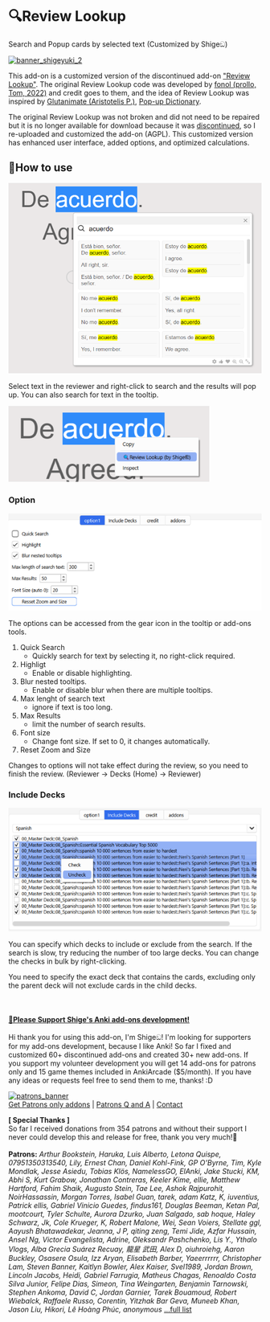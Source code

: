 # 🔍️Review Lookup
Search and Popup cards by selected text (Customized by Shigeඞ)

<!-- **[AnkiWeb Page](https://ankiweb.net/shared/info/🟢) | Code : `🟢`** -->

<!-- Customized -->
[![banner_shigeyuki_2](https://github.com/shigeyukey/Pokemanki-Gold/assets/124401518/8408c164-e95c-4e40-98c1-393b03e04bcb)](https://www.reddit.com/user/Shige-yuki)


This add-on is a customized version of the discontinued add-on <a href="https://github.com/fonol/anki-review-lookup" target="_blank">"Review Lookup"</a>. The original Review Lookup code was developed by <a href="https://github.com/fonol" target="_blank">fonol (prollo, Tom, 2022)</a> and credit goes to them, and the idea of Review Lookup was inspired by [Glutanimate (Aristotelis P.)](https://glutanimate.com/), [Pop-up Dictionary](https://ankiweb.net/shared/info/153625306).

The original Review Lookup was not broken and did not need to be repaired but it is no longer available for download because it was [discontinued](https://ankiweb.net/shared/info/1745211643), so I re-uploaded and customized the add-on (AGPL). This customized version has enhanced user interface, added options, and optimized calculations.

<!-- https://github.com/fonol/anki-review-lookup -->



## 📖How to use



![alt text](<images/Review lookup/04.png>)

Select text in the reviewer and right-click to search and the results will pop up. You can also search for text in the tooltip.


![alt text](<images/Review lookup/05.png>)

### Option

![alt text](<images/Review lookup/06.png>)

The options can be accessed from the gear icon in the tooltip or add-ons tools.

1. Quick Search
    * Quickly search for text by selecting it, no right-click required.
2. Highligt
    * Enable or disable highlighting.
3. Blur nested tooltips.
    * Enable or disable blur when there are multiple tooltips.
4. Max lenght of search text
    * ignore if text is too long.
5. Max Results
    * limit the number of search results.
6. Font size
    * Change font size. If set to 0, it changes automatically.
7. Reset Zoom and Size

Changes to options will not take effect during the review, so you need to finish the review. (Reviewer -> Decks (Home) -> Reviewer)

### Include Decks

![alt text](<images/Review lookup/07.png>)

You can specify which decks to include or exclude from the search. If the search is slow, try reducing the number of too large decks. You can change the checks in bulk by right-clicking.

You need to specify the exact deck that contains the cards, excluding only the parent deck will not exclude cards in the child decks.


<br>
<h4><a href="http://patreon.com/Shigeyuki">💖Please Support Shige's Anki add-ons development!</a></h4>

Hi thank you for using this add-on, I'm Shigeඞ! I'm looking for supporters for my add-ons development, because I like Anki! So far I fixed and customized 60+ discontinued add-ons and created 30+ new add-ons. If you support my volunteer development you will get 14 add-ons for patrons only and 15 game themes included in AnkiArcade ($5/month). If you have any ideas or requests feel free to send them to me, thanks! :D


[![patrons_banner](https://shigeyukey.github.io/shige-addons-wiki/images/_promotion/promotion_00.gif)](http://patreon.com/Shigeyuki)<br>
[Get Patrons only addons](https://www.patreon.com/Shigeyuki) | [Patrons Q and A](https://shigeyukey.github.io/shige-addons-wiki/patrons_q_and_a.html) | [Contact](https://shigeyukey.github.io/shige-addons-wiki/contact.html) <br>

**\[ Special Thanks ]** <br>
 So far I received donations from 354 patrons and without their support I never could develop this and release for free, thank you very much!🙏<br><br>
  **Patrons:** *Arthur Bookstein, Haruka, Luis Alberto, Letona Quispe, 07951350313540, Lily, Ernest Chan, Daniel Kohl-Fink, GP O'Byrne, Tim, Kyle Mondlak, Jesse Asiedu, Tobias Klös, NamelessGO, ElAnki, Jake Stucki, KM, Abhi S, Kurt Grabow, Jonathan Contreras, Keeler Kime, ellie, Matthew Hartford, Fahim Shaik, Augusto Stein, Tae Lee, Ashok Rajpurohit, NoirHassassin, Morgan Torres, Isabel Guan, tarek, adam Katz, K, iuventius, Patrick ellis, Gabriel Vinicio Guedes, findus161, Douglas Beeman, Ketan Pal, mootcourt, Tyler Schulte, Aurora Dzurko, Juan Salgado, sab hoque, Haley Schwarz, Jk, Cole Krueger, K, Robert Malone, Wei, Sean Voiers, Stellate ggl, Aayush Bhatawadekar, Jeanna, J P, qiting zeng, Temi Jide, Azfar Hussain, Ansel Ng, Victor Evangelista, Adrine, Oleksandr Pashchenko, Lis Y., Ythalo Vlogs, Alba Grecia Suárez Recuay, 龍星 武田, Alex D, oiuhroiehg, Aaron Buckley, Osasere Osula, Izz Aryan, Elisabeth Barber, Yaeerrrrrr, Christopher Lam, Steven Banner, Kaitlyn Bowler, Alex Kaiser, Svel1989, Jordan Brown, Lincoln Jacobs, Heidi, Gabriel Farrugia, Matheus Chagas, Renoaldo Costa Silva Junior, Felipe Dias, Simeon, Tina Weingarten, Benjamin Tarnowski, Stephen Ankoma, David C, Jordan Garnier, Tarek Bouamoud, Robert Wiebalck, Raffaele Russo, Corentin, Yitzhak Bar Geva, Muneeb Khan, Jason Liu, Hikori, Lê Hoàng Phúc, anonymous* [...full list](https://shigeyukey.github.io/shige-addons-wiki/patrons_credit.html#patrons)